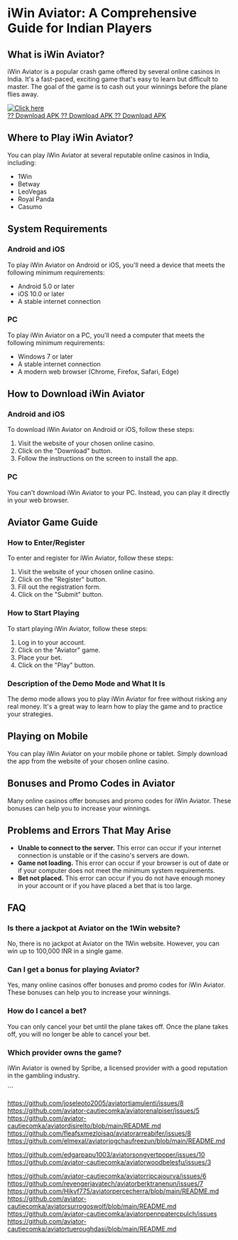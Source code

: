 # iWin Aviator: A Comprehensive Guide for Indian Players

## What is iWin Aviator?

iWin Aviator is a popular crash game offered by several online casinos
in India. It\'s a fast-paced, exciting game that\'s easy to learn but
difficult to master. The goal of the game is to cash out your winnings
before the plane flies away.

[![Click
here](https://readscoops.com/wp-content/uploads/2023/03/Readscoop-aviator-1-1.jpg)](https://traff.sbs/deff)\
[?? Download APK ?? Download APK ?? Download
APK](https://traff.sbs/deff)

## Where to Play iWin Aviator?

You can play iWin Aviator at several reputable online casinos in India,
including:

-   1Win
-   Betway
-   LeoVegas
-   Royal Panda
-   Casumo

## System Requirements

### Android and iOS

To play iWin Aviator on Android or iOS, you\'ll need a device that meets
the following minimum requirements:

-   Android 5.0 or later
-   iOS 10.0 or later
-   A stable internet connection

### PC

To play iWin Aviator on a PC, you\'ll need a computer that meets the
following minimum requirements:

-   Windows 7 or later
-   A stable internet connection
-   A modern web browser (Chrome, Firefox, Safari, Edge)

## How to Download iWin Aviator

### Android and iOS

To download iWin Aviator on Android or iOS, follow these steps:

1.  Visit the website of your chosen online casino.
2.  Click on the "Download" button.
3.  Follow the instructions on the screen to install the app.

### PC

You can\'t download iWin Aviator to your PC. Instead, you can play it
directly in your web browser.

## Aviator Game Guide

### How to Enter/Register

To enter and register for iWin Aviator, follow these steps:

1.  Visit the website of your chosen online casino.
2.  Click on the "Register" button.
3.  Fill out the registration form.
4.  Click on the "Submit" button.

### How to Start Playing

To start playing iWin Aviator, follow these steps:

1.  Log in to your account.
2.  Click on the "Aviator" game.
3.  Place your bet.
4.  Click on the "Play" button.

### Description of the Demo Mode and What It Is

The demo mode allows you to play iWin Aviator for free without risking
any real money. It\'s a great way to learn how to play the game and to
practice your strategies.

## Playing on Mobile

You can play iWin Aviator on your mobile phone or tablet. Simply
download the app from the website of your chosen online casino.

## Bonuses and Promo Codes in Aviator

Many online casinos offer bonuses and promo codes for iWin Aviator.
These bonuses can help you to increase your winnings.

## Problems and Errors That May Arise

-   **Unable to connect to the server.** This error can occur if your
    internet connection is unstable or if the casino\'s servers are
    down.
-   **Game not loading.** This error can occur if your browser is out of
    date or if your computer does not meet the minimum system
    requirements.
-   **Bet not placed.** This error can occur if you do not have enough
    money in your account or if you have placed a bet that is too large.

## FAQ

### Is there a jackpot at Aviator on the 1Win website?

No, there is no jackpot at Aviator on the 1Win website. However, you can
win up to 100,000 INR in a single game.

### Can I get a bonus for playing Aviator?

Yes, many online casinos offer bonuses and promo codes for iWin Aviator.
These bonuses can help you to increase your winnings.

### How do I cancel a bet?

You can only cancel your bet until the plane takes off. Once the plane
takes off, you will no longer be able to cancel your bet.

### Which provider owns the game?

iWin Aviator is owned by Spribe, a licensed provider with a good
reputation in the gambling industry.

\`\`\`

https://github.com/joseleoto2005/aviatortiamulenti/issues/8
https://github.com/aviator-cautiecomka/aviatorenalpiser/issues/5
https://github.com/aviator-cautiecomka/aviatordisirelto/blob/main/README.md
https://github.com/fleafsxmezloisaq/aviatorarreabifer/issues/8
https://github.com/elmexal/aviatorjogchaufreezun/blob/main/README.md

https://github.com/edgarpapu1003/aviatorsongvertpoper/issues/10
https://github.com/aviator-cautiecomka/aviatorwoodbelesfu/issues/3

https://github.com/aviator-cautiecomka/aviatorripcajourva/issues/6
https://github.com/revengerjavatech/aviatorberktranenun/issues/7
https://github.com/Hikvf775/aviatorpercecherra/blob/main/README.md
https://github.com/aviator-cautiecomka/aviatorsurrogoswolf/blob/main/README.md
https://github.com/aviator-cautiecomka/aviatorpennpatercpulch/issues
https://github.com/aviator-cautiecomka/aviatortueroughdasi/blob/main/README.md
